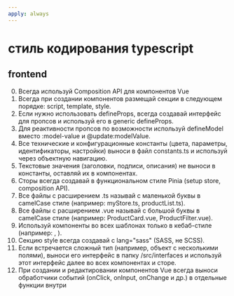 ```yaml
---
apply: always
---
```


# стиль кодирования typescript

## frontend

0. Всегда используй Composition API для компонентов Vue
1. Всегда при создании компонентов размещай секции в следующем порядке: script, template, style.
2. Если нужно использовать defineProps, всегда создавай интерфейс для пропсов и используй его в generic defineProps.
3. Для реактивности пропсов по возможности используй defineModel вместо :model-value и @update:modelValue.
4. Все технические и конфигурационные константы (цвета, параметры, идентификаторы, настройки) выноси в файл constants.ts
   и используй через объектную навигацию.
5. Текстовые значения (заголовки, подписи, описания) не выноси в константы, оставляй их в компонентах.
6. Сторы всегда создавай в функциональном стиле Pinia (setup store, composition API).
7. Все файлы с расширением .ts называй с маленькой буквы в camelCase стиле (например: myStore.ts, productList.ts).
8. Все файлы с расширением .vue называй с большой буквы в camelCase стиле (например: ProductCard.vue,
   ProductFilter.vue).
9. Используй компоненты во всех шаблонах только в кебаб-стиле (например: <product-card />, <product-filter />).
10. Секцию style всегда создавай с lang="sass" (SASS, не SCSS).
11. Если встречается сложный тип (например, объект с несколькими полями), выноси его интерфейс в папку /src/interfaces и
    используй этот интерфейс далее во всех компонентах и сторе.
12. При создании и редактировании компонентов Vue всегда выноси обработчики событий (onClick, onInput, onChange и др.) в
    отдельные функции внутри <script> секции.
14. При импорте всегда используй абсолютный путь вида "@/..." для файлов внутри src.
15. Порядок импортов в секции script и файлах ts:
    - Сначала все внешние библиотеки
    - Затем импорт внутренних систем (например, роутер, утилиты)
    - Затем импорт сторов
    - Далее импорт внутренних компонентов
    - В конце импорт стилей
    - Все секции импортов отделять переводом строки.
    - Никаких комментариев в секции импортов.
16. Все константы для секции стилей выноси в файл /src/assets/mixin.sass и используй только через @use.
17. Избегай комментариев

## backend

0. если backend на node.js всегда используй nest.js и typescript
1. для нового модуля всегда создавай новую папку
2. все вызовы переноси в класс сервиса — в классе контролера делаем только соответствующий вызов метода сервиса,
   логирование и возврат результата
3. избегай комментариев
4. для взаимодействия с базой данных используй typeorm
5. модели сущностей базы данных всегда размещай в папке model
6. интерфейса взаимодействия с фронтендом всегда называй *Dto и размещай их в папке dto
7. при вызове методов контроллера используй интерфейсы dto для описания входящих и исходящих данных
8. логирование действий идет сообщением в консоль приложения (через вызовы console)

